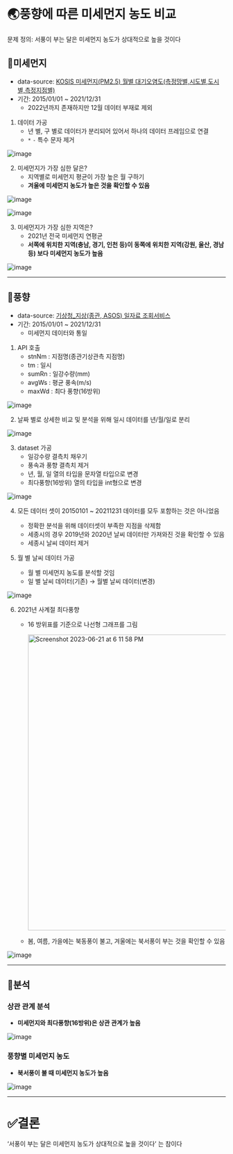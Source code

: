 # 🌏풍향에 따른 미세먼지 농도 비교
문제 정의: 서풍이 부는 달은 미세먼지 농도가 상대적으로 높을 것이다

## 💨미세먼지
- data-source: [KOSIS 미세먼지(PM2.5) 월별 대기오염도(측정망별,시도별,도시별,측정지점별)](https://kosis.kr/statHtml/statHtml.do?orgId=106&tblId=DT_106N_03_0200076&vw_cd=MT_ZTITLE&list_id=T_7&seqNo=&lang_mode=ko&language=kor&obj_var_id=&itm_id=&conn_path=MT_ZTITLE)
- 기간: 2015/01/01 ~ 2021/12/31
    - 2022년까지 존재하지만 12월 데이터 부재로 제외

1. 데이터 가공
    - 년 별, 구 별로 데이터가 분리되어 있어서 하나의 데이터 프레임으로 연결
    - `*` `-` 특수 문자 제거
  
![image](https://github.com/siyeonSon/wind-dust-analysis/assets/87802191/a9318cb5-71b3-4543-b8ab-8a58f8aeeaaa)


2. 미세먼지가 가장 심한 달은?
    - 지역별로 미세먼지 평균이 가장 높은 월 구하기
    - **겨울에 미세먼지 농도가 높은 것을 확인할 수 있음**

![image](https://github.com/siyeonSon/wind-dust-analysis/assets/87802191/c2014345-053d-4b25-8d5f-5f54f5456d35)

![image](https://github.com/siyeonSon/wind-dust-analysis/assets/87802191/09916164-3aa7-49e4-9dfe-1901f414abb6)


3. 미세먼지가 가장 심한 지역은?
    - 2021년 전국 미세먼지 연평균
    - **서쪽에 위치한 지역(충남, 경기, 인천 등)이 동쪽에 위치한 지역(강원, 울산, 경남 등) 보다 미세먼지 농도가 높음**

![image](https://github.com/siyeonSon/wind-dust-analysis/assets/87802191/f878159a-ee00-48af-94f8-a28a8be9e265)

---

## 💨풍향
- data-source: [기상청_지상(종관, ASOS) 일자료 조회서비스](https://www.data.go.kr/data/15059093/openapi.do)
- 기간: 2015/01/01 ~ 2021/12/31
    - 미세먼지 데이터와 통일

1. API 호출
    - stnNm : 지점명(종관기상관측 지점명)
    - tm : 일시
    - sumRn : 일강수량(mm)
    - avgWs : 평균 풍속(m/s)
    - maxWd : 최다 풍향(16방위)

![image](https://github.com/siyeonSon/wind-dust-analysis/assets/87802191/c8681633-a94f-474e-b6fd-4fcf47bf9d95)


2. 날짜 별로 상세한 비교 및 분석을 위해 일시 데이터를 년/월/일로 분리

![image](https://github.com/siyeonSon/wind-dust-analysis/assets/87802191/9099362d-d21e-4e4e-a218-9b492871efd7)


3. dataset 가공
    - 일강수량 결측치 채우기
    - 풍속과 풍향 결측치 제거
    - 년, 월, 일 열의 타입을 문자열 타입으로 변경
    - 최다풍향(16방위) 열의 타입을 int형으로 변경

![image](https://github.com/siyeonSon/wind-dust-analysis/assets/87802191/42e076ef-cff5-40b5-8b99-4e93ab714fd4)



4. 모든 데이터 셋이 20150101 ~ 20211231 데이터를 모두 포함하는 것은 아니었음
    - 정확한 분석을 위해 데이터셋이 부족한 지점을 삭제함
    - 세종시의 경우 2019년와 2020년 날씨 데이터만 가져와진 것을 확인할 수 있음
    - 세종시 날씨 데이터 제거


5. 월 별 날씨 데이터 가공
    - 월 별 미세먼지 농도를 분석할 것임
    - 일 별 날씨 데이터(기존) → 월별 날씨 데이터(변경)

![image](https://github.com/siyeonSon/wind-dust-analysis/assets/87802191/a656192b-3e17-424b-9e50-4ac0b3eeae9b)



6. 2021년 사계절 최다풍향
    - 16 방위표를 기준으로 나선형 그래프를 그림
  
        <img width="680" alt="Screenshot 2023-06-21 at 6 11 58 PM" src="https://github.com/siyeonSon/wind-dust-analysis/assets/87802191/3c6bb250-65aa-4316-a2fd-a2100c4710b4">


    - 봄, 여름, 가을에는 북동풍이 불고, 겨울에는 북서풍이 부는 것을 확인할 수 있음

![image](https://github.com/siyeonSon/wind-dust-analysis/assets/87802191/2149d792-b320-4076-857d-305bae775629)



---

## 📝분석

### 상관 관계 분석
- **미세먼지와 최다풍향(16방위)은 상관 관계가 높음**

![image](https://github.com/siyeonSon/wind-dust-analysis/assets/87802191/33a7a22a-d408-4aaf-a1ef-85bd4f1eed0e)


### 풍향별 미세먼지 농도
- **북서풍이 불 때 미세먼지 농도가 높음**

![image](https://github.com/siyeonSon/wind-dust-analysis/assets/87802191/c1cd9dd9-ad3b-40e4-be87-aa30d27b2985)

---

# ✅결론
‘서풍이 부는 달은 미세먼지 농도가 상대적으로 높을 것이다’ 는 참이다
